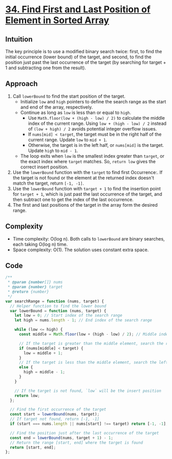 # [34. Find First and Last Position of Element in Sorted Array](https://leetcode.com/problems/find-first-and-last-position-of-element-in-sorted-array/)

## Intuition

The key principle is to use a modified binary search twice: first, to find the initial occurrence (lower bound) of the target, and second, to find the position just past the last occurrence of the target (by searching for target + 1 and subtracting one from the result).

## Approach

1. Call `lowerBound` to find the start position of the target.
   - Initialize `low` and `high` pointers to define the search range as the start and end of the array, respectively.
   - Continue as long as `low` is less than or equal to `high`.
     - Use `Math.floor(low + (high - low) / 2)` to calculate the middle index of the current range. Using `low + (high - low) / 2` instead of `(low + high) / 2` avoids potential integer overflow issues.
     - If `nums[mid] < target`, the target must be in the right half of the current range. Update `low` to `mid + 1`.
     - Otherwise, the target is in the left half, or `nums[mid]` is the target. Update `high` to `mid - 1`.
   - The loop exits when `low` is the smallest index greater than `target`, or the exact index where `target` matches. So, `return low` gives the correct insert position.
3. Use the `lowerBound` function with the `target` to find first Occurrence:. If the target is not found or the element at the returned index doesn't match the target, return `[-1, -1]`.
4. Use the `lowerBound` function with `target + 1` to find the insertion point for `target + 1`, which is just past the last occurrence of the target, and then subtract one to get the index of the last occurrence.
5. The first and last positions of the target in the array form the desired range.

## Complexity

- Time complexity: O(log n). Both calls to `lowerBound` are binary searches, each taking O(log n) time.
- Space complexity: O(1). The solution uses constant extra space.

## Code

```javascript
/**
 * @param {number[]} nums
 * @param {number} target
 * @return {number}
 */
var searchRange = function (nums, target) {
  // Helper function to find the lower bound
  var lowerBound = function (nums, target) {
    let low = 0; // Start index of the search range
    let high = nums.length - 1; // End index of the search range

    while (low <= high) {
      const middle = Math.floor(low + (high - low) / 2); // Middle index

      // If the target is greater than the middle element, search the right half
      if (nums[middle] < target) {
        low = middle + 1;
      }
      // If the target is less than the middle element, search the left half
      else {
        high = middle - 1;
      }
    }

    // If the target is not found, `low` will be the insert position
    return low;
  };

  // Find the first occurrence of the target
  const start = lowerBound(nums, target);
  // If target not found, return [-1, -1]
  if (start === nums.length || nums[start] !== target) return [-1, -1];

  // Find the position just after the last occurrence of the target
  const end = lowerBound(nums, target + 1) - 1;
  // Return the range [start, end] where the target is found
  return [start, end];
};
```

